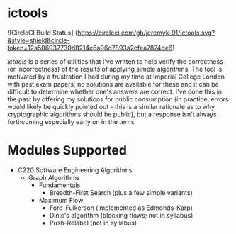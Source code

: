 # ictools

![CircleCI Build Status]
(https://circleci.com/gh/jeremyk-91/ictools.svg?&style=shield&circle-token=12a506937730d8214c6a96d7893a2cfea7874de6)

*ictools* is a series of utilities that I've written to help verify the correctness (or incorrectness) of the results of applying simple algorithms. The tool is motivated by a frustration I had during my time at Imperial College London with past exam papers; no solutions are available for these and it can be difficult to determine whether one's answers are correct. I've done this in the past by offering my solutions for public consumption (in practice, errors would likely be quickly pointed out - this is a similar rationale as to why cryptographic algorithms should be public), but a response isn't always forthcoming especially early on in the term.

# Modules Supported

- C220 Software Engineering Algorithms
  - Graph Algorithms
    - Fundamentals
      - Breadth-First Search (plus a few simple variants)
    - Maximum Flow
      - Ford-Fulkerson (implemented as Edmonds-Karp)
      - Dinic's algorithm (blocking flows; not in syllabus)
      - Push-Relabel (not in syllabus)
